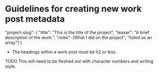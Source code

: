 # Guidelines for creating new work post metadata

"project-slug": {
    "title": "This is the title of the project",
    "teaser": "A brief description of the work.",
    "roles": [What I did on the project", "listed as an array"]
}

- The headings within a work post must be h2 or less.

TODO This will need to be fleshed out with character numbers and writing style.
